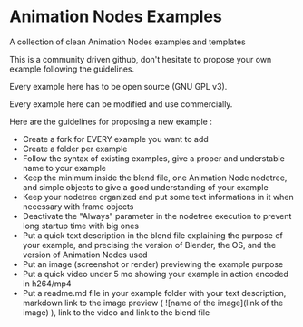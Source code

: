 # Animation Nodes Examples
A collection of clean Animation Nodes examples and templates

This is a community driven github, don't hesitate to propose your own example following the guidelines.

Every example here has to be open source (GNU GPL v3).

Every example here can be modified and use commercially.

Here are the guidelines for proposing a new example :
- Create a fork for EVERY example you want to add
- Create a folder per example
- Follow the syntax of existing examples, give a proper and understable name to your example
- Keep the minimum inside the blend file, one Animation Node nodetree, and simple objects to give a good understanding of your example
- Keep your nodetree organized and put some text informations in it when necessary with frame objects
- Deactivate the "Always" parameter in the nodetree execution to prevent long startup time with big ones
- Put a quick text description in the blend file explaining the purpose of your example, and precising the version of Blender, the OS, and the version of Animation Nodes used
- Put an image (screenshot or render) previewing the example purpose
- Put a quick video under 5 mo showing your example in action encoded in h264/mp4
- Put a readme.md file in your example folder with your text description, markdown link to the image preview 
  ( ![name of the image](link of the image) ), link to the video and link to the blend file

